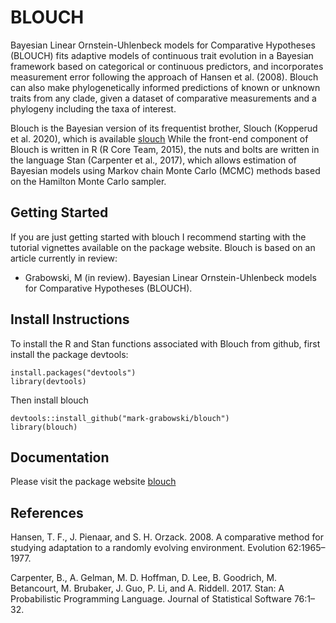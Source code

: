# BLOUCH
Bayesian Linear Ornstein-Uhlenbeck models for Comparative Hypotheses (BLOUCH) fits adaptive models of continuous trait evolution in a Bayesian framework based on categorical or continuous predictors, and incorporates measurement error following the approach of Hansen et al. (2008). Blouch can also make phylogenetically informed predictions of known or unknown traits from any clade, given a dataset of comparative measurements and a phylogeny including the taxa of interest.

Blouch is the Bayesian version of its frequentist brother, Slouch (Kopperud et al. 2020), which is available <a href="https://github.com/kopperud/slouch" title="here.">slouch</a> While the front-end component of Blouch is written in R (R Core Team, 2015), the nuts and bolts are written in the language Stan (Carpenter et al., 2017), which allows estimation of Bayesian models using Markov chain Monte Carlo (MCMC) methods based on the Hamilton Monte Carlo sampler.

## Getting Started
If you are just getting started with blouch I recommend starting with the tutorial vignettes available on the package website. Blouch is based on an article currently in review:

+ Grabowski, M (in review). Bayesian Linear Ornstein-Uhlenbeck models for Comparative Hypotheses (BLOUCH).

## Install Instructions
To install the R and Stan functions associated with Blouch from github, first install the package devtools:
```{r}
install.packages("devtools")
library(devtools)
```
Then install blouch
```{r}
devtools::install_github("mark-grabowski/blouch")
library(blouch)
```

## Documentation
Please visit the package website <a href="https://mark-grabowski.github.io/blouch/" title="here.">blouch</a>


## References
Hansen, T. F., J. Pienaar, and S. H. Orzack. 2008. A comparative method for studying adaptation to a randomly evolving environment. Evolution 62:1965–1977.

Carpenter, B., A. Gelman, M. D. Hoffman, D. Lee, B. Goodrich, M. Betancourt, M. Brubaker, J. Guo, P. Li, and A. Riddell. 2017. Stan: A Probabilistic Programming Language. Journal of Statistical Software 76:1–32.

